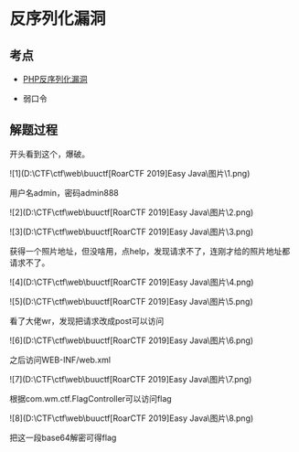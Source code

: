 

# 反序列化漏洞

## 考点

* [PHP反序列化漏洞](https://www.cnblogs.com/wushangguo/p/9523849.html)

* 弱口令

## 解题过程

开头看到这个，爆破。

![1](D:\CTF\ctf\web\buuctf\[RoarCTF 2019]Easy Java\图片\1.png)

用户名admin，密码admin888

![2](D:\CTF\ctf\web\buuctf\[RoarCTF 2019]Easy Java\图片\2.png)

![3](D:\CTF\ctf\web\buuctf\[RoarCTF 2019]Easy Java\图片\3.png)

获得一个照片地址，但没啥用，点help，发现请求不了，连刚才给的照片地址都请求不了。

![4](D:\CTF\ctf\web\buuctf\[RoarCTF 2019]Easy Java\图片\4.png)

![5](D:\CTF\ctf\web\buuctf\[RoarCTF 2019]Easy Java\图片\5.png)

看了大佬wr，发现把请求改成post可以访问

![6](D:\CTF\ctf\web\buuctf\[RoarCTF 2019]Easy Java\图片\6.png)

之后访问WEB-INF/web.xml

![7](D:\CTF\ctf\web\buuctf\[RoarCTF 2019]Easy Java\图片\7.png)

根据com.wm.ctf.FlagController可以访问flag

![8](D:\CTF\ctf\web\buuctf\[RoarCTF 2019]Easy Java\图片\8.png)

把这一段base64解密可得flag

